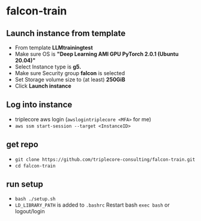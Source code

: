 # falcon-train

## Launch instance from template

-   From template **LLMtrainingtest**
-   Make sure OS is **"Deep Learning AMI GPU PyTorch 2.0.1 (Ubuntu 20.04)"**
-   Select Instance type is **g5.<something xlarge>**
-   Make sure Security group **falcon** is selected
-   Set Storage volume size to (at least) **250GiB**
-   Click **Launch instance**

## Log into instance

-   triplecore aws login (`awslogintriplecore <MFA>` for me)
-   `aws ssm start-session --target <InstanceID>`

## get repo

-   `git clone https://github.com/triplecore-consulting/falcon-train.git`
-   `cd falcon-train`

## run setup

-   `bash ./setup.sh`
-   `LD_LIBRARY_PATH` is added to `.bashrc` Restart bash `exec bash` or
    logout/login
